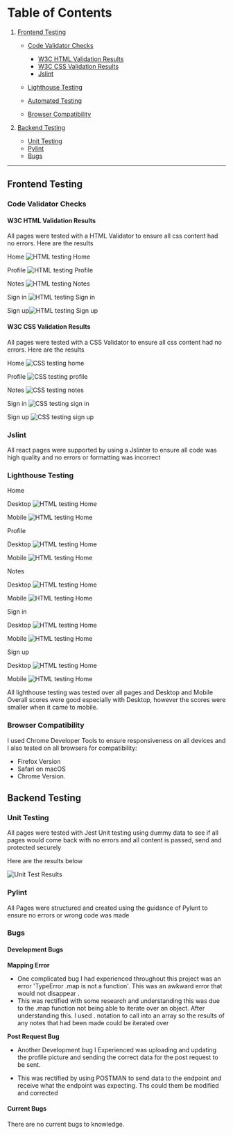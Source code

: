 # Table of Contents

1. [Frontend Testing](#frontend-testing)

   - [Code Validator Checks](#code-validator-checks)

     - [W3C HTML Validation Results](#w3c-html-validation-results)
     - [W3C CSS Validation Results](#w3c-css-validation-results)
     - [Jslint](#w3c-css-validation-results)

   - [Lighthouse Testing](#lighthouse-testing)
   - [Automated Testing](#automated-testing)
   - [Browser Compatibility](#browser-compatibility)

2. [Backend Testing](#backend-testing)
   - [Unit Testing](#unit-testing)
   - [Pylint](#pylint)
   - [Bugs](#bugs)

---

## Frontend Testing

### Code Validator Checks

#### W3C HTML Validation Results

All pages were tested with a HTML Validator to ensure all css content had no errors. Here are the results

Home
![HTML testing Home](https://res.cloudinary.com/dbjm35bjd/image/upload/v1719951828/Screenshot_2024-07-02_211018_no4bsq.png)

Profile
![HTML testing Profile](https://res.cloudinary.com/dbjm35bjd/image/upload/v1719951828/Screenshot_2024-07-02_211044_hh59l0.png)

Notes
![HTML testing Notes](https://res.cloudinary.com/dbjm35bjd/image/upload/v1719951828/Screenshot_2024-07-02_210926_hdn3en.png)

Sign in
![HTML testing Sign in](https://res.cloudinary.com/dbjm35bjd/image/upload/v1719951827/Screenshot_2024-07-02_211031_ggroxb.png)

Sign up![HTML testing Sign up](https://res.cloudinary.com/dbjm35bjd/image/upload/v1719951828/Screenshot_2024-07-02_211004_szfnlx.png)

#### W3C CSS Validation Results

All pages were tested with a CSS Validator to ensure all css content had no errors. Here are the results

Home
![CSS testing home](https://res.cloudinary.com/dbjm35bjd/image/upload/v1719951828/Screenshot_2024-07-02_211134_xgke1i.png)

Profile
![CSS testing profile](https://res.cloudinary.com/dbjm35bjd/image/upload/v1719951828/Screenshot_2024-07-02_211204_b4secb.png)

Notes
![CSS testing notes](https://res.cloudinary.com/dbjm35bjd/image/upload/v1719951828/Screenshot_2024-07-02_211154_gitdc1.png)

Sign in
![CSS testing sign in](https://res.cloudinary.com/dbjm35bjd/image/upload/v1719951828/Screenshot_2024-07-02_211216_ffyqqf.png)

Sign up
![CSS testing sign up](https://res.cloudinary.com/dbjm35bjd/image/upload/v1719951828/Screenshot_2024-07-02_211230_lzykch.png)

### Jslint

All react pages were supported by using a Jslinter to ensure all code was high quality and no errors or formatting was incorrect

### Lighthouse Testing

Home

Desktop
![HTML testing Home](https://res.cloudinary.com/dbjm35bjd/image/upload/v1719951828/Screenshot_2024-07-02_211018_no4bsq.png)

Mobile
![HTML testing Home](https://res.cloudinary.com/dbjm35bjd/image/upload/v1719951828/Screenshot_2024-07-02_211018_no4bsq.png)

Profile

Desktop
![HTML testing Home](https://res.cloudinary.com/dbjm35bjd/image/upload/v1719952956/Screenshot_2024-07-02_214054_irzio8.png)

Mobile
![HTML testing Home](https://res.cloudinary.com/dbjm35bjd/image/upload/v1719952951/Screenshot_2024-07-02_214150_nfxyp6.png)

Notes

Desktop
![HTML testing Home](https://res.cloudinary.com/dbjm35bjd/image/upload/v1719952957/Screenshot_2024-07-02_214028_ihyjt9.png)

Mobile
![HTML testing Home](https://res.cloudinary.com/dbjm35bjd/image/upload/v1719952957/Screenshot_2024-07-02_214001_gnzcj2.png)

Sign in

Desktop
![HTML testing Home](https://res.cloudinary.com/dbjm35bjd/image/upload/v1719952958/Screenshot_2024-07-02_213853_z6wamc.png)

Mobile
![HTML testing Home](https://res.cloudinary.com/dbjm35bjd/image/upload/v1719952958/Screenshot_2024-07-02_213912_gc3gkf.png)

Sign up

Desktop
![HTML testing Home](https://res.cloudinary.com/dbjm35bjd/image/upload/v1719953318/Screenshot_2024-07-02_214810_czq2c8.png)

Mobile
![HTML testing Home](https://res.cloudinary.com/dbjm35bjd/image/upload/v1719953318/Screenshot_2024-07-02_214751_wxrtrs.png)

All lighthouse testing was tested over all pages and Desktop and Mobile
Overall scores were good especially with Desktop, however the scores were smaller when it came to mobile.

### Browser Compatibility

I used Chrome Developer Tools to ensure responsiveness on all devices and I also tested on all browsers for compatibility:

- Firefox Version
- Safari on macOS
- Chrome Version.

## Backend Testing

### Unit Testing

All pages were tested with Jest Unit testing using dummy data to see if all pages would come back with no errors and all content is passed, send and protected securely

Here are the results below

![Unit Test Results](https://res.cloudinary.com/dbjm35bjd/image/upload/v1719952189/Screenshot_2024-06-25_203921_riumzp.png)

### Pylint

All Pages were structured and created using the guidance of Pylunt to ensure no errors or wrong code was made

### Bugs

#### Development Bugs

**Mapping Error**

- One complicated bug I had experienced throughout this project was an error 'TypeError .map is not a function'. This was an awkward error that would not disappear .
- This was rectified with some research and understanding this was due to the .map function not being able to iterate over an object. After understanding this. I used . notation to call into an array so the results of any notes that had been made could be iterated over

**Post Request Bug**

- Another Development bug I Experienced was uploading and updating the profile picture and sending the correct data for the post request to be sent.

- This was rectified by using POSTMAN to send data to the endpoint and receive what the endpoint was expecting. Ths could them be modified and corrected

#### Current Bugs

There are no current bugs to knowledge.

